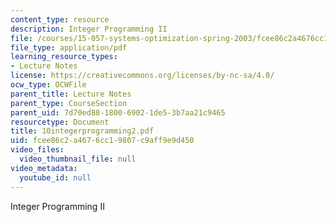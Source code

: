 ```yaml
---
content_type: resource
description: Integer Programming II
file: /courses/15-057-systems-optimization-spring-2003/fcee86c2a4676cc19807c9aff9e9d450_10integerprogramming2.pdf
file_type: application/pdf
learning_resource_types:
- Lecture Notes
license: https://creativecommons.org/licenses/by-nc-sa/4.0/
ocw_type: OCWFile
parent_title: Lecture Notes
parent_type: CourseSection
parent_uid: 7d70ed88-1800-6902-1de5-3b7aa21c9465
resourcetype: Document
title: 10integerprogramming2.pdf
uid: fcee86c2-a467-6cc1-9807-c9aff9e9d450
video_files:
  video_thumbnail_file: null
video_metadata:
  youtube_id: null
---
```

Integer Programming II